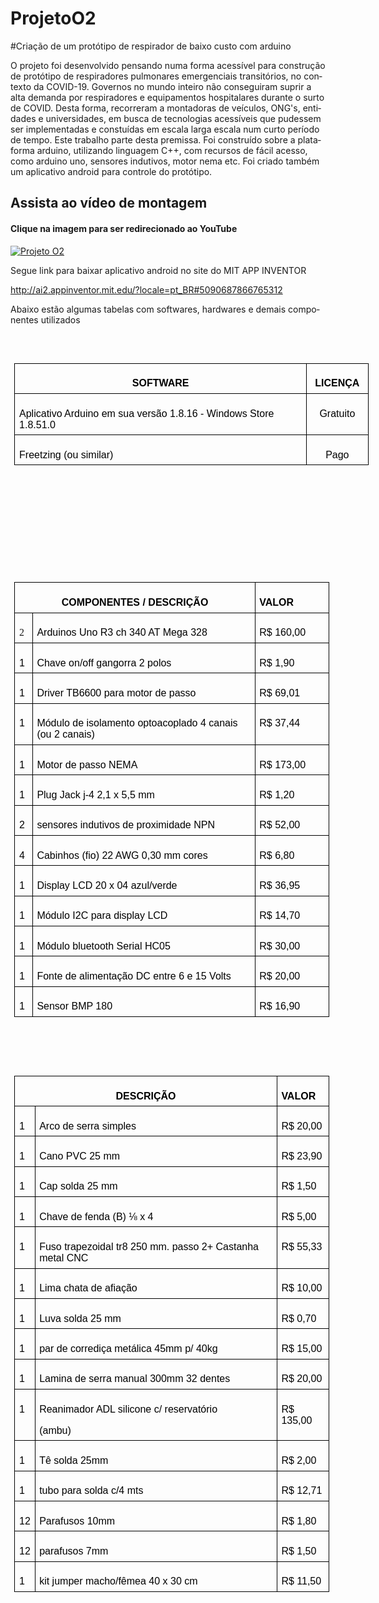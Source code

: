 # ProjetoO2

#Criação de um protótipo de respirador de baixo custo com arduino

O projeto foi desenvolvido pensando numa forma acessível para construção de protótipo de respiradores pulmonares emergenciais transitórios, no contexto da COVID-19.
Governos no mundo inteiro não conseguiram suprir a alta demanda por respiradores e equipamentos hospitalares durante o surto de COVID. Desta forma, recorreram a montadoras de veículos, ONG's, entidades e universidades, em busca de tecnologias acessíveis que pudessem ser implementadas e constuídas em escala larga escala num curto período de tempo.
Este trabalho parte desta premissa. Foi construído sobre a plataforma arduino, utilizando linguagem C++, com recursos de fácil acesso, como arduino uno, sensores indutivos, motor nema etc.
Foi criado também um aplicativo android para controle do protótipo.

## Assista ao vídeo de montagem

#### Clique na imagem para ser redirecionado ao YouTube
[![Projeto O2](https://user-images.githubusercontent.com/25908584/172743590-fab4c822-14c1-446d-ba88-a0fe5eddfc67.jpeg)](https://youtu.be/H_RcWayBs60)

Segue link para baixar aplicativo android no site do MIT APP INVENTOR

http://ai2.appinventor.mit.edu/?locale=pt_BR#5090687866765312


Abaixo estão algumas tabelas com softwares, hardwares e demais componentes utilizados

<html>

<head>
<meta http-equiv=Content-Type content="text/html; charset=windows-1252">
<meta name=Generator content="Microsoft Word 15 (filtered)">


</head>

<body lang=PT-BR style='word-wrap:break-word'>

<div class=WordSection1>

<p class=MsoNormal>&nbsp;</p>

<table class=MsoNormalTable border=0 cellspacing=0 cellpadding=0 align=left
 width=566 style='width:424.75pt;border-collapse:collapse;margin-left:4.8pt;
 margin-right:4.8pt'>
 <tr>
  <td valign=top style='border:solid black 1.0pt;padding:5.0pt 5.0pt 5.0pt 5.0pt'>
  <p class=MsoNormal align=center style='margin-bottom:0cm;text-align:center;
  line-height:normal'><b><span style='font-size:12.0pt;font-family:"Arial",sans-serif;
  color:black'>SOFTWARE</span></b></p>
  </td>
  <td width=84 valign=top style='width:63.35pt;border:solid black 1.0pt;
  border-left:none;padding:5.0pt 5.0pt 5.0pt 5.0pt'>
  <p class=MsoNormal align=center style='margin-bottom:0cm;text-align:center;
  line-height:normal'><b><span style='font-size:12.0pt;font-family:"Arial",sans-serif;
  color:black'>LICENÇA</span></b></p>
  </td>
 </tr>
 <tr>
  <td valign=top style='border:solid black 1.0pt;border-top:none;padding:5.0pt 5.0pt 5.0pt 5.0pt'>
  <p class=MsoNormal style='margin-bottom:0cm;line-height:normal'><span
  style='font-size:12.0pt;font-family:"Arial",sans-serif;color:black'>Aplicativo
  Arduino em sua versão 1.8.16 - Windows Store 1.8.51.0</span></p>
  </td>
  <td width=84 valign=top style='width:63.35pt;border-top:none;border-left:
  none;border-bottom:solid black 1.0pt;border-right:solid black 1.0pt;
  padding:5.0pt 5.0pt 5.0pt 5.0pt'>
  <p class=MsoNormal align=center style='margin-bottom:0cm;text-align:center;
  line-height:normal'><span style='font-size:12.0pt;font-family:"Arial",sans-serif;
  color:black'>Gratuito</span></p>
  </td>
 </tr>
 <tr>
  <td valign=top style='border:solid black 1.0pt;border-top:none;padding:5.0pt 5.0pt 5.0pt 5.0pt'>
  <p class=MsoNormal style='margin-bottom:0cm;line-height:normal'><span
  style='font-size:12.0pt;font-family:"Arial",sans-serif;color:black'>Freetzing
  (ou similar)</span></p>
  </td>
  <td width=84 valign=top style='width:63.35pt;border-top:none;border-left:
  none;border-bottom:solid black 1.0pt;border-right:solid black 1.0pt;
  padding:5.0pt 5.0pt 5.0pt 5.0pt'>
  <p class=MsoNormal align=center style='margin-bottom:0cm;text-align:center;
  line-height:normal'><span style='font-size:12.0pt;font-family:"Arial",sans-serif;
  color:black'>Pago</span></p>
  </td>
 </tr>
</table>

<p class=MsoNormal>&nbsp;</p>

<p class=MsoNormal>&nbsp;</p>

<p class=MsoNormal>&nbsp;</p>

<p class=MsoNormal>&nbsp;</p>

<p class=MsoNormal>&nbsp;</p>

<table class=MsoNormalTable border=0 cellspacing=0 cellpadding=0 align=left
 style='border-collapse:collapse;margin-left:4.8pt;margin-right:4.8pt'>
 <tr>
  <td width=461 colspan=2 valign=top style='width:345.85pt;border:solid black 1.0pt;
  border-right:solid windowtext 1.0pt;padding:5.0pt 5.0pt 5.0pt 5.0pt'>
  <p class=MsoNormal align=center style='margin-bottom:0cm;text-align:center;
  line-height:normal'><b><span style='font-size:12.0pt;font-family:"Arial",sans-serif;
  color:black'>COMPONENTES / DESCRIÇÃO</span></b></p>
  </td>
  <td width=104 valign=top style='width:78.35pt;border:solid black 1.0pt;
  border-left:none;padding:5.0pt 5.0pt 5.0pt 5.0pt'>
  <p class=MsoNormal style='margin-bottom:0cm;line-height:normal'><b><span
  style='font-size:12.0pt;font-family:"Arial",sans-serif;color:black'>VALOR</span></b></p>
  </td>
 </tr>
 <tr>
  <td valign=top style='border:solid black 1.0pt;border-top:none;padding:5.0pt 5.0pt 5.0pt 5.0pt'>
  <p class=MsoNormal style='margin-bottom:0cm;line-height:normal'><span
  style='font-size:12.0pt;font-family:"Times New Roman",serif'>2</span></p>
  </td>
  <td valign=top style='border-top:none;border-left:none;border-bottom:solid black 1.0pt;
  border-right:solid black 1.0pt;padding:5.0pt 5.0pt 5.0pt 5.0pt'>
  <p class=MsoNormal style='margin-bottom:0cm;line-height:normal'><span
  style='font-size:12.0pt;font-family:"Arial",sans-serif;color:black'>Arduinos
  Uno R3 ch 340 AT Mega 328</span></p>
  </td>
  <td width=104 valign=top style='width:78.35pt;border-top:none;border-left:
  none;border-bottom:solid black 1.0pt;border-right:solid black 1.0pt;
  padding:5.0pt 5.0pt 5.0pt 5.0pt'>
  <p class=MsoNormal style='margin-bottom:0cm;line-height:normal'><span
  style='font-size:12.0pt;font-family:"Arial",sans-serif;color:black'>R$ 160,00</span></p>
  </td>
 </tr>
 <tr>
  <td valign=top style='border:solid black 1.0pt;border-top:none;padding:5.0pt 5.0pt 5.0pt 5.0pt'>
  <p class=MsoNormal style='margin-bottom:0cm;line-height:normal'><span
  style='font-size:12.0pt;font-family:"Arial",sans-serif;color:black'>1</span></p>
  </td>
  <td valign=top style='border-top:none;border-left:none;border-bottom:solid black 1.0pt;
  border-right:solid black 1.0pt;padding:5.0pt 5.0pt 5.0pt 5.0pt'>
  <p class=MsoNormal style='margin-bottom:0cm;line-height:normal'><span
  style='font-size:12.0pt;font-family:"Arial",sans-serif;color:black'>Chave
  on/off gangorra 2 polos</span></p>
  </td>
  <td width=104 valign=top style='width:78.35pt;border-top:none;border-left:
  none;border-bottom:solid black 1.0pt;border-right:solid black 1.0pt;
  padding:5.0pt 5.0pt 5.0pt 5.0pt'>
  <p class=MsoNormal style='margin-bottom:0cm;line-height:normal'><span
  style='font-size:12.0pt;font-family:"Arial",sans-serif;color:black'>R$ 1,90</span></p>
  </td>
 </tr>
 <tr>
  <td valign=top style='border:solid black 1.0pt;border-top:none;padding:5.0pt 5.0pt 5.0pt 5.0pt'>
  <p class=MsoNormal style='margin-bottom:0cm;line-height:normal'><span
  style='font-size:12.0pt;font-family:"Arial",sans-serif;color:black'>1</span></p>
  </td>
  <td valign=top style='border-top:none;border-left:none;border-bottom:solid black 1.0pt;
  border-right:solid black 1.0pt;padding:5.0pt 5.0pt 5.0pt 5.0pt'>
  <p class=MsoNormal style='margin-bottom:0cm;line-height:normal'><span
  style='font-size:12.0pt;font-family:"Arial",sans-serif;color:black'>Driver
  TB6600 para motor de passo</span></p>
  </td>
  <td width=104 valign=top style='width:78.35pt;border-top:none;border-left:
  none;border-bottom:solid black 1.0pt;border-right:solid black 1.0pt;
  padding:5.0pt 5.0pt 5.0pt 5.0pt'>
  <p class=MsoNormal style='margin-bottom:0cm;line-height:normal'><span
  style='font-size:12.0pt;font-family:"Arial",sans-serif;color:black'>R$ 69,01</span></p>
  </td>
 </tr>
 <tr>
  <td valign=top style='border:solid black 1.0pt;border-top:none;padding:5.0pt 5.0pt 5.0pt 5.0pt'>
  <p class=MsoNormal style='margin-bottom:0cm;line-height:normal'><span
  style='font-size:12.0pt;font-family:"Arial",sans-serif;color:black'>1</span></p>
  </td>
  <td valign=top style='border-top:none;border-left:none;border-bottom:solid black 1.0pt;
  border-right:solid black 1.0pt;padding:5.0pt 5.0pt 5.0pt 5.0pt'>
  <p class=MsoNormal style='margin-bottom:0cm;line-height:normal'><span
  style='font-size:12.0pt;font-family:"Arial",sans-serif;color:black'>Módulo de
  isolamento optoacoplado 4 canais (ou 2 canais)</span></p>
  </td>
  <td width=104 valign=top style='width:78.35pt;border-top:none;border-left:
  none;border-bottom:solid black 1.0pt;border-right:solid black 1.0pt;
  padding:5.0pt 5.0pt 5.0pt 5.0pt'>
  <p class=MsoNormal style='margin-bottom:0cm;line-height:normal'><span
  style='font-size:12.0pt;font-family:"Arial",sans-serif;color:black'>R$ 37,44</span></p>
  </td>
 </tr>
 <tr>
  <td valign=top style='border:solid black 1.0pt;border-top:none;padding:5.0pt 5.0pt 5.0pt 5.0pt'>
  <p class=MsoNormal style='margin-bottom:0cm;line-height:normal'><span
  style='font-size:12.0pt;font-family:"Arial",sans-serif;color:black'>1&nbsp;</span></p>
  </td>
  <td valign=top style='border-top:none;border-left:none;border-bottom:solid black 1.0pt;
  border-right:solid black 1.0pt;padding:5.0pt 5.0pt 5.0pt 5.0pt'>
  <p class=MsoNormal style='margin-bottom:0cm;line-height:normal'><span
  style='font-size:12.0pt;font-family:"Arial",sans-serif;color:black'>Motor de
  passo NEMA</span></p>
  </td>
  <td width=104 valign=top style='width:78.35pt;border-top:none;border-left:
  none;border-bottom:solid black 1.0pt;border-right:solid black 1.0pt;
  padding:5.0pt 5.0pt 5.0pt 5.0pt'>
  <p class=MsoNormal style='margin-bottom:0cm;line-height:normal'><span
  style='font-size:12.0pt;font-family:"Arial",sans-serif;color:black'>R$ 173,00</span></p>
  </td>
 </tr>
 <tr>
  <td valign=top style='border:solid black 1.0pt;border-top:none;padding:5.0pt 5.0pt 5.0pt 5.0pt'>
  <p class=MsoNormal style='margin-bottom:0cm;line-height:normal'><span
  style='font-size:12.0pt;font-family:"Arial",sans-serif;color:black'>1</span></p>
  </td>
  <td valign=top style='border-top:none;border-left:none;border-bottom:solid black 1.0pt;
  border-right:solid black 1.0pt;padding:5.0pt 5.0pt 5.0pt 5.0pt'>
  <p class=MsoNormal style='margin-bottom:0cm;line-height:normal'><span
  style='font-size:12.0pt;font-family:"Arial",sans-serif;color:black'>Plug Jack
  j-4 2,1 x 5,5 mm</span></p>
  </td>
  <td width=104 valign=top style='width:78.35pt;border-top:none;border-left:
  none;border-bottom:solid black 1.0pt;border-right:solid black 1.0pt;
  padding:5.0pt 5.0pt 5.0pt 5.0pt'>
  <p class=MsoNormal style='margin-bottom:0cm;line-height:normal'><span
  style='font-size:12.0pt;font-family:"Arial",sans-serif;color:black'>R$ 1,20</span></p>
  </td>
 </tr>
 <tr>
  <td valign=top style='border:solid black 1.0pt;border-top:none;padding:5.0pt 5.0pt 5.0pt 5.0pt'>
  <p class=MsoNormal style='margin-bottom:0cm;line-height:normal'><span
  style='font-size:12.0pt;font-family:"Arial",sans-serif;color:black'>2</span></p>
  </td>
  <td valign=top style='border-top:none;border-left:none;border-bottom:solid black 1.0pt;
  border-right:solid black 1.0pt;padding:5.0pt 5.0pt 5.0pt 5.0pt'>
  <p class=MsoNormal style='margin-bottom:0cm;line-height:normal'><span
  style='font-size:12.0pt;font-family:"Arial",sans-serif;color:black'>sensores
  indutivos de proximidade NPN</span></p>
  </td>
  <td width=104 valign=top style='width:78.35pt;border-top:none;border-left:
  none;border-bottom:solid black 1.0pt;border-right:solid black 1.0pt;
  padding:5.0pt 5.0pt 5.0pt 5.0pt'>
  <p class=MsoNormal style='margin-bottom:0cm;line-height:normal'><span
  style='font-size:12.0pt;font-family:"Arial",sans-serif;color:black'>R$ 52,00</span></p>
  </td>
 </tr>
 <tr>
  <td valign=top style='border:solid black 1.0pt;border-top:none;padding:5.0pt 5.0pt 5.0pt 5.0pt'>
  <p class=MsoNormal style='margin-bottom:0cm;line-height:normal'><span
  style='font-size:12.0pt;font-family:"Arial",sans-serif;color:black'>4</span></p>
  </td>
  <td valign=top style='border-top:none;border-left:none;border-bottom:solid black 1.0pt;
  border-right:solid black 1.0pt;padding:5.0pt 5.0pt 5.0pt 5.0pt'>
  <p class=MsoNormal style='margin-bottom:0cm;line-height:normal'><span
  style='font-size:12.0pt;font-family:"Arial",sans-serif;color:black'>Cabinhos
  (fio) 22 AWG 0,30 mm cores</span></p>
  </td>
  <td width=104 valign=top style='width:78.35pt;border-top:none;border-left:
  none;border-bottom:solid black 1.0pt;border-right:solid black 1.0pt;
  padding:5.0pt 5.0pt 5.0pt 5.0pt'>
  <p class=MsoNormal style='margin-bottom:0cm;line-height:normal'><span
  style='font-size:12.0pt;font-family:"Arial",sans-serif;color:black'>R$ 6,80</span></p>
  </td>
 </tr>
 <tr>
  <td valign=top style='border:solid black 1.0pt;border-top:none;padding:5.0pt 5.0pt 5.0pt 5.0pt'>
  <p class=MsoNormal style='margin-bottom:0cm;line-height:normal'><span
  style='font-size:12.0pt;font-family:"Arial",sans-serif;color:black'>1</span></p>
  </td>
  <td valign=top style='border-top:none;border-left:none;border-bottom:solid black 1.0pt;
  border-right:solid black 1.0pt;padding:5.0pt 5.0pt 5.0pt 5.0pt'>
  <p class=MsoNormal style='margin-bottom:0cm;line-height:normal'><span
  style='font-size:12.0pt;font-family:"Arial",sans-serif;color:black'>Display
  LCD 20 x 04 azul/verde</span></p>
  </td>
  <td width=104 valign=top style='width:78.35pt;border-top:none;border-left:
  none;border-bottom:solid black 1.0pt;border-right:solid black 1.0pt;
  padding:5.0pt 5.0pt 5.0pt 5.0pt'>
  <p class=MsoNormal style='margin-bottom:0cm;line-height:normal'><span
  style='font-size:12.0pt;font-family:"Arial",sans-serif;color:black'>R$ 36,95</span></p>
  </td>
 </tr>
 <tr>
  <td valign=top style='border:solid black 1.0pt;border-top:none;padding:5.0pt 5.0pt 5.0pt 5.0pt'>
  <p class=MsoNormal style='margin-bottom:0cm;line-height:normal'><span
  style='font-size:12.0pt;font-family:"Arial",sans-serif;color:black'>1</span></p>
  </td>
  <td valign=top style='border-top:none;border-left:none;border-bottom:solid black 1.0pt;
  border-right:solid black 1.0pt;padding:5.0pt 5.0pt 5.0pt 5.0pt'>
  <p class=MsoNormal style='margin-bottom:0cm;line-height:normal'><span
  style='font-size:12.0pt;font-family:"Arial",sans-serif;color:black'>Módulo
  I2C para display LCD</span></p>
  </td>
  <td width=104 valign=top style='width:78.35pt;border-top:none;border-left:
  none;border-bottom:solid black 1.0pt;border-right:solid black 1.0pt;
  padding:5.0pt 5.0pt 5.0pt 5.0pt'>
  <p class=MsoNormal style='margin-bottom:0cm;line-height:normal'><span
  style='font-size:12.0pt;font-family:"Arial",sans-serif;color:black'>R$ 14,70</span></p>
  </td>
 </tr>
 <tr>
  <td valign=top style='border:solid black 1.0pt;border-top:none;padding:5.0pt 5.0pt 5.0pt 5.0pt'>
  <p class=MsoNormal style='margin-bottom:0cm;line-height:normal'><span
  style='font-size:12.0pt;font-family:"Arial",sans-serif;color:black'>1</span></p>
  </td>
  <td valign=top style='border-top:none;border-left:none;border-bottom:solid black 1.0pt;
  border-right:solid black 1.0pt;padding:5.0pt 5.0pt 5.0pt 5.0pt'>
  <p class=MsoNormal style='margin-bottom:0cm;line-height:normal'><span
  style='font-size:12.0pt;font-family:"Arial",sans-serif;color:black'>Módulo
  bluetooth Serial HC05</span></p>
  </td>
  <td width=104 valign=top style='width:78.35pt;border-top:none;border-left:
  none;border-bottom:solid black 1.0pt;border-right:solid black 1.0pt;
  padding:5.0pt 5.0pt 5.0pt 5.0pt'>
  <p class=MsoNormal style='margin-bottom:0cm;line-height:normal'><span
  style='font-size:12.0pt;font-family:"Arial",sans-serif;color:black'>R$ 30,00</span></p>
  </td>
 </tr>
 <tr>
  <td valign=top style='border:solid black 1.0pt;border-top:none;padding:5.0pt 5.0pt 5.0pt 5.0pt'>
  <p class=MsoNormal style='margin-bottom:0cm;line-height:normal'><span
  style='font-size:12.0pt;font-family:"Arial",sans-serif;color:black'>1</span></p>
  </td>
  <td valign=top style='border-top:none;border-left:none;border-bottom:solid black 1.0pt;
  border-right:solid black 1.0pt;padding:5.0pt 5.0pt 5.0pt 5.0pt'>
  <p class=MsoNormal style='margin-bottom:0cm;line-height:normal'><span
  style='font-size:12.0pt;font-family:"Arial",sans-serif;color:black'>Fonte de
  alimentação DC entre 6 e 15 Volts</span></p>
  </td>
  <td width=104 valign=top style='width:78.35pt;border-top:none;border-left:
  none;border-bottom:solid black 1.0pt;border-right:solid black 1.0pt;
  padding:5.0pt 5.0pt 5.0pt 5.0pt'>
  <p class=MsoNormal style='margin-bottom:0cm;line-height:normal'><span
  style='font-size:12.0pt;font-family:"Arial",sans-serif;color:black'>R$ 20,00</span></p>
  </td>
 </tr>
 <tr>
  <td valign=top style='border:solid black 1.0pt;border-top:none;padding:5.0pt 5.0pt 5.0pt 5.0pt'>
  <p class=MsoNormal style='margin-bottom:0cm;line-height:normal'><span
  style='font-size:12.0pt;font-family:"Arial",sans-serif;color:black'>1</span></p>
  </td>
  <td valign=top style='border-top:none;border-left:none;border-bottom:solid black 1.0pt;
  border-right:solid black 1.0pt;padding:5.0pt 5.0pt 5.0pt 5.0pt'>
  <p class=MsoNormal style='margin-bottom:0cm;line-height:normal'><span
  style='font-size:12.0pt;font-family:"Arial",sans-serif;color:black'>Sensor
  BMP 180</span></p>
  </td>
  <td width=104 valign=top style='width:78.35pt;border-top:none;border-left:
  none;border-bottom:solid black 1.0pt;border-right:solid black 1.0pt;
  padding:5.0pt 5.0pt 5.0pt 5.0pt'>
  <p class=MsoNormal style='margin-bottom:0cm;line-height:normal'><span
  style='font-size:12.0pt;font-family:"Arial",sans-serif;color:black'>R$ 16,90</span></p>
  </td>
 </tr>
</table>

<p class=MsoNormal>&nbsp;</p>



<p class=MsoNormal>&nbsp;</p>
<table class=MsoNormalTable border=0 cellspacing=0 cellpadding=0 align=left
 style='border-collapse:collapse;margin-left:4.8pt;margin-right:4.8pt'>
 <tr>
  <td colspan=2 valign=top style='border:solid black 1.0pt;padding:5.0pt 5.0pt 5.0pt 5.0pt'>
  <p class=MsoNormal align=center style='margin-bottom:0cm;text-align:center;
  line-height:normal'><b><span style='font-size:12.0pt;font-family:"Arial",sans-serif;
  color:black'>DESCRIÇÃO</span></b></p>
  </td>
  <td valign=top style='border:solid black 1.0pt;border-left:none;padding:5.0pt 5.0pt 5.0pt 5.0pt'>
  <p class=MsoNormal style='margin-bottom:0cm;line-height:normal'><b><span
  style='font-size:12.0pt;font-family:"Arial",sans-serif;color:black'>VALOR</span></b></p>
  </td>
 </tr>
 <tr>
  <td valign=top style='border:solid black 1.0pt;border-top:none;padding:5.0pt 5.0pt 5.0pt 5.0pt'>
  <p class=MsoNormal style='margin-bottom:0cm;line-height:normal'><span
  style='font-size:12.0pt;font-family:"Arial",sans-serif;color:black'>1</span></p>
  </td>
  <td valign=top style='border-top:none;border-left:none;border-bottom:solid black 1.0pt;
  border-right:solid black 1.0pt;padding:5.0pt 5.0pt 5.0pt 5.0pt'>
  <p class=MsoNormal style='margin-bottom:0cm;line-height:normal'><span
  style='font-size:12.0pt;font-family:"Arial",sans-serif;color:black'>Arco de
  serra simples</span></p>
  </td>
  <td valign=top style='border-top:none;border-left:none;border-bottom:solid black 1.0pt;
  border-right:solid black 1.0pt;padding:5.0pt 5.0pt 5.0pt 5.0pt'>
  <p class=MsoNormal style='margin-bottom:0cm;line-height:normal'><span
  style='font-size:12.0pt;font-family:"Arial",sans-serif;color:black'>R$ 20,00</span></p>
  </td>
 </tr>
 <tr>
  <td valign=top style='border:solid black 1.0pt;border-top:none;padding:5.0pt 5.0pt 5.0pt 5.0pt'>
  <p class=MsoNormal style='margin-bottom:0cm;line-height:normal'><span
  style='font-size:12.0pt;font-family:"Arial",sans-serif;color:black'>1</span></p>
  </td>
  <td valign=top style='border-top:none;border-left:none;border-bottom:solid black 1.0pt;
  border-right:solid black 1.0pt;padding:5.0pt 5.0pt 5.0pt 5.0pt'>
  <p class=MsoNormal style='margin-bottom:0cm;line-height:normal'><span
  style='font-size:12.0pt;font-family:"Arial",sans-serif;color:black'>Cano PVC
  25 mm</span></p>
  </td>
  <td valign=top style='border-top:none;border-left:none;border-bottom:solid black 1.0pt;
  border-right:solid black 1.0pt;padding:5.0pt 5.0pt 5.0pt 5.0pt'>
  <p class=MsoNormal style='margin-bottom:0cm;line-height:normal'><span
  style='font-size:12.0pt;font-family:"Arial",sans-serif;color:black'>R$ 23,90</span></p>
  </td>
 </tr>
 <tr>
  <td valign=top style='border:solid black 1.0pt;border-top:none;padding:5.0pt 5.0pt 5.0pt 5.0pt'>
  <p class=MsoNormal style='margin-bottom:0cm;line-height:normal'><span
  style='font-size:12.0pt;font-family:"Arial",sans-serif;color:black'>1&nbsp;</span></p>
  </td>
  <td valign=top style='border-top:none;border-left:none;border-bottom:solid black 1.0pt;
  border-right:solid black 1.0pt;padding:5.0pt 5.0pt 5.0pt 5.0pt'>
  <p class=MsoNormal style='margin-bottom:0cm;line-height:normal'><span
  style='font-size:12.0pt;font-family:"Arial",sans-serif;color:black'>Cap solda
  25 mm</span></p>
  </td>
  <td valign=top style='border-top:none;border-left:none;border-bottom:solid black 1.0pt;
  border-right:solid black 1.0pt;padding:5.0pt 5.0pt 5.0pt 5.0pt'>
  <p class=MsoNormal style='margin-bottom:0cm;line-height:normal'><span
  style='font-size:12.0pt;font-family:"Arial",sans-serif;color:black'>R$ 1,50</span></p>
  </td>
 </tr>
 <tr>
  <td valign=top style='border:solid black 1.0pt;border-top:none;padding:5.0pt 5.0pt 5.0pt 5.0pt'>
  <p class=MsoNormal style='margin-bottom:0cm;line-height:normal'><span
  style='font-size:12.0pt;font-family:"Arial",sans-serif;color:black'>1</span></p>
  </td>
  <td valign=top style='border-top:none;border-left:none;border-bottom:solid black 1.0pt;
  border-right:solid black 1.0pt;padding:5.0pt 5.0pt 5.0pt 5.0pt'>
  <p class=MsoNormal style='margin-bottom:0cm;line-height:normal'><span
  style='font-size:12.0pt;font-family:"Arial",sans-serif;color:black'>Chave de
  fenda (B) &#8539; x 4</span></p>
  </td>
  <td valign=top style='border-top:none;border-left:none;border-bottom:solid black 1.0pt;
  border-right:solid black 1.0pt;padding:5.0pt 5.0pt 5.0pt 5.0pt'>
  <p class=MsoNormal style='margin-bottom:0cm;line-height:normal'><span
  style='font-size:12.0pt;font-family:"Arial",sans-serif;color:black'>R$ 5,00</span></p>
  </td>
 </tr>
 <tr>
  <td valign=top style='border:solid black 1.0pt;border-top:none;padding:5.0pt 5.0pt 5.0pt 5.0pt'>
  <p class=MsoNormal style='margin-bottom:0cm;line-height:normal'><span
  style='font-size:12.0pt;font-family:"Arial",sans-serif;color:black'>1</span></p>
  </td>
  <td valign=top style='border-top:none;border-left:none;border-bottom:solid black 1.0pt;
  border-right:solid black 1.0pt;padding:5.0pt 5.0pt 5.0pt 5.0pt'>
  <p class=MsoNormal style='margin-bottom:0cm;line-height:normal'><span
  style='font-size:12.0pt;font-family:"Arial",sans-serif;color:black'>Fuso
  trapezoidal tr8 250 mm. passo 2+ Castanha metal CNC</span></p>
  </td>
  <td valign=top style='border-top:none;border-left:none;border-bottom:solid black 1.0pt;
  border-right:solid black 1.0pt;padding:5.0pt 5.0pt 5.0pt 5.0pt'>
  <p class=MsoNormal style='margin-bottom:0cm;line-height:normal'><span
  style='font-size:12.0pt;font-family:"Arial",sans-serif;color:black'>R$ 55,33</span></p>
  </td>
 </tr>
 <tr>
  <td valign=top style='border:solid black 1.0pt;border-top:none;padding:5.0pt 5.0pt 5.0pt 5.0pt'>
  <p class=MsoNormal style='margin-bottom:0cm;line-height:normal'><span
  style='font-size:12.0pt;font-family:"Arial",sans-serif;color:black'>1</span></p>
  </td>
  <td valign=top style='border-top:none;border-left:none;border-bottom:solid black 1.0pt;
  border-right:solid black 1.0pt;padding:5.0pt 5.0pt 5.0pt 5.0pt'>
  <p class=MsoNormal style='margin-bottom:0cm;line-height:normal'><span
  style='font-size:12.0pt;font-family:"Arial",sans-serif;color:black'>Lima
  chata de afiação</span></p>
  </td>
  <td valign=top style='border-top:none;border-left:none;border-bottom:solid black 1.0pt;
  border-right:solid black 1.0pt;padding:5.0pt 5.0pt 5.0pt 5.0pt'>
  <p class=MsoNormal style='margin-bottom:0cm;line-height:normal'><span
  style='font-size:12.0pt;font-family:"Arial",sans-serif;color:black'>R$ 10,00</span></p>
  </td>
 </tr>
 <tr>
  <td valign=top style='border:solid black 1.0pt;border-top:none;padding:5.0pt 5.0pt 5.0pt 5.0pt'>
  <p class=MsoNormal style='margin-bottom:0cm;line-height:normal'><span
  style='font-size:12.0pt;font-family:"Arial",sans-serif;color:black'>1</span></p>
  </td>
  <td valign=top style='border-top:none;border-left:none;border-bottom:solid black 1.0pt;
  border-right:solid black 1.0pt;padding:5.0pt 5.0pt 5.0pt 5.0pt'>
  <p class=MsoNormal style='margin-bottom:0cm;line-height:normal'><span
  style='font-size:12.0pt;font-family:"Arial",sans-serif;color:black'>Luva
  solda 25 mm</span></p>
  </td>
  <td valign=top style='border-top:none;border-left:none;border-bottom:solid black 1.0pt;
  border-right:solid black 1.0pt;padding:5.0pt 5.0pt 5.0pt 5.0pt'>
  <p class=MsoNormal style='margin-bottom:0cm;line-height:normal'><span
  style='font-size:12.0pt;font-family:"Arial",sans-serif;color:black'>R$ 0,70</span></p>
  </td>
 </tr>
 <tr>
  <td valign=top style='border:solid black 1.0pt;border-top:none;padding:5.0pt 5.0pt 5.0pt 5.0pt'>
  <p class=MsoNormal style='margin-bottom:0cm;line-height:normal'><span
  style='font-size:12.0pt;font-family:"Arial",sans-serif;color:black'>1</span></p>
  </td>
  <td valign=top style='border-top:none;border-left:none;border-bottom:solid black 1.0pt;
  border-right:solid black 1.0pt;padding:5.0pt 5.0pt 5.0pt 5.0pt'>
  <p class=MsoNormal style='margin-bottom:0cm;line-height:normal'><span
  style='font-size:12.0pt;font-family:"Arial",sans-serif;color:black'>par de
  corrediça metálica 45mm p/ 40kg</span></p>
  </td>
  <td valign=top style='border-top:none;border-left:none;border-bottom:solid black 1.0pt;
  border-right:solid black 1.0pt;padding:5.0pt 5.0pt 5.0pt 5.0pt'>
  <p class=MsoNormal style='margin-bottom:0cm;line-height:normal'><span
  style='font-size:12.0pt;font-family:"Arial",sans-serif;color:black'>R$ 15,00</span></p>
  </td>
 </tr>
 <tr>
  <td valign=top style='border:solid black 1.0pt;border-top:none;padding:5.0pt 5.0pt 5.0pt 5.0pt'>
  <p class=MsoNormal style='margin-bottom:0cm;line-height:normal'><span
  style='font-size:12.0pt;font-family:"Arial",sans-serif;color:black'>1</span></p>
  </td>
  <td valign=top style='border-top:none;border-left:none;border-bottom:solid black 1.0pt;
  border-right:solid black 1.0pt;padding:5.0pt 5.0pt 5.0pt 5.0pt'>
  <p class=MsoNormal style='margin-bottom:0cm;line-height:normal'><span
  style='font-size:12.0pt;font-family:"Arial",sans-serif;color:black'>Lamina de
  serra manual 300mm 32 dentes</span></p>
  </td>
  <td valign=top style='border-top:none;border-left:none;border-bottom:solid black 1.0pt;
  border-right:solid black 1.0pt;padding:5.0pt 5.0pt 5.0pt 5.0pt'>
  <p class=MsoNormal style='margin-bottom:0cm;line-height:normal'><span
  style='font-size:12.0pt;font-family:"Arial",sans-serif;color:black'>R$ 20,00</span></p>
  </td>
 </tr>
 <tr style='height:31.85pt'>
  <td valign=top style='border:solid black 1.0pt;border-top:none;padding:5.0pt 5.0pt 5.0pt 5.0pt;
  height:31.85pt'>
  <p class=MsoNormal style='margin-bottom:0cm;line-height:normal'><span
  style='font-size:12.0pt;font-family:"Arial",sans-serif;color:black'>1</span></p>
  </td>
  <td valign=top style='border-top:none;border-left:none;border-bottom:solid black 1.0pt;
  border-right:solid black 1.0pt;padding:5.0pt 5.0pt 5.0pt 5.0pt;height:31.85pt'>
  <p class=MsoNormal style='margin-bottom:0cm;line-height:normal'><span
  style='font-size:12.0pt;font-family:"Arial",sans-serif;color:black'>Reanimador
  ADL silicone c/ reservatório</span></p>
  <p class=MsoNormal style='margin-bottom:0cm;line-height:normal'><span
  style='font-size:12.0pt;font-family:"Arial",sans-serif;color:black'>(ambu)&nbsp;</span></p>
  </td>
  <td valign=top style='border-top:none;border-left:none;border-bottom:solid black 1.0pt;
  border-right:solid black 1.0pt;padding:5.0pt 5.0pt 5.0pt 5.0pt;height:31.85pt'>
  <p class=MsoNormal style='margin-bottom:0cm;line-height:normal'><span
  style='font-size:12.0pt;font-family:"Arial",sans-serif;color:black'>R$ 135,00</span></p>
  </td>
 </tr>
 <tr style='height:17.55pt'>
  <td valign=top style='border:solid black 1.0pt;border-top:none;padding:5.0pt 5.0pt 5.0pt 5.0pt;
  height:17.55pt'>
  <p class=MsoNormal style='margin-bottom:0cm;line-height:normal'><span
  style='font-size:12.0pt;font-family:"Arial",sans-serif;color:black'>1</span></p>
  </td>
  <td valign=top style='border-top:none;border-left:none;border-bottom:solid black 1.0pt;
  border-right:solid black 1.0pt;padding:5.0pt 5.0pt 5.0pt 5.0pt;height:17.55pt'>
  <p class=MsoNormal style='margin-bottom:0cm;line-height:normal'><span
  style='font-size:12.0pt;font-family:"Arial",sans-serif;color:black'>Tê solda
  25mm</span></p>
  </td>
  <td valign=top style='border-top:none;border-left:none;border-bottom:solid black 1.0pt;
  border-right:solid black 1.0pt;padding:5.0pt 5.0pt 5.0pt 5.0pt;height:17.55pt'>
  <p class=MsoNormal style='margin-bottom:0cm;line-height:normal'><span
  style='font-size:12.0pt;font-family:"Arial",sans-serif;color:black'>R$ 2,00</span></p>
  </td>
 </tr>
 <tr style='height:17.25pt'>
  <td valign=top style='border:solid black 1.0pt;border-top:none;padding:5.0pt 5.0pt 5.0pt 5.0pt;
  height:17.25pt'>
  <p class=MsoNormal style='margin-bottom:0cm;line-height:normal'><span
  style='font-size:12.0pt;font-family:"Arial",sans-serif;color:black'>1</span></p>
  </td>
  <td valign=top style='border-top:none;border-left:none;border-bottom:solid black 1.0pt;
  border-right:solid black 1.0pt;padding:5.0pt 5.0pt 5.0pt 5.0pt;height:17.25pt'>
  <p class=MsoNormal style='margin-bottom:0cm;line-height:normal'><span
  style='font-size:12.0pt;font-family:"Arial",sans-serif;color:black'>tubo para
  solda c/4 mts</span></p>
  </td>
  <td valign=top style='border-top:none;border-left:none;border-bottom:solid black 1.0pt;
  border-right:solid black 1.0pt;padding:5.0pt 5.0pt 5.0pt 5.0pt;height:17.25pt'>
  <p class=MsoNormal style='margin-bottom:0cm;line-height:normal'><span
  style='font-size:12.0pt;font-family:"Arial",sans-serif;color:black'>R$ 12,71</span></p>
  </td>
 </tr>
 <tr style='height:15.55pt'>
  <td valign=top style='border:solid black 1.0pt;border-top:none;padding:5.0pt 5.0pt 5.0pt 5.0pt;
  height:15.55pt'>
  <p class=MsoNormal style='margin-bottom:0cm;line-height:normal'><span
  style='font-size:12.0pt;font-family:"Arial",sans-serif;color:black'>12</span></p>
  </td>
  <td valign=top style='border-top:none;border-left:none;border-bottom:solid black 1.0pt;
  border-right:solid black 1.0pt;padding:5.0pt 5.0pt 5.0pt 5.0pt;height:15.55pt'>
  <p class=MsoNormal style='margin-bottom:0cm;line-height:normal'><span
  style='font-size:12.0pt;font-family:"Arial",sans-serif;color:black'>Parafusos
  10mm</span></p>
  </td>
  <td valign=top style='border-top:none;border-left:none;border-bottom:solid black 1.0pt;
  border-right:solid black 1.0pt;padding:5.0pt 5.0pt 5.0pt 5.0pt;height:15.55pt'>
  <p class=MsoNormal style='margin-bottom:0cm;line-height:normal'><span
  style='font-size:12.0pt;font-family:"Arial",sans-serif;color:black'>R$ 1,80</span></p>
  </td>
 </tr>
 <tr style='height:12.5pt'>
  <td valign=top style='border:solid black 1.0pt;border-top:none;padding:5.0pt 5.0pt 5.0pt 5.0pt;
  height:12.5pt'>
  <p class=MsoNormal style='margin-bottom:0cm;line-height:normal'><span
  style='font-size:12.0pt;font-family:"Arial",sans-serif;color:black'>12</span></p>
  </td>
  <td valign=top style='border-top:none;border-left:none;border-bottom:solid black 1.0pt;
  border-right:solid black 1.0pt;padding:5.0pt 5.0pt 5.0pt 5.0pt;height:12.5pt'>
  <p class=MsoNormal style='margin-bottom:0cm;line-height:normal'><span
  style='font-size:12.0pt;font-family:"Arial",sans-serif;color:black'>parafusos
  7mm</span></p>
  </td>
  <td valign=top style='border-top:none;border-left:none;border-bottom:solid black 1.0pt;
  border-right:solid black 1.0pt;padding:5.0pt 5.0pt 5.0pt 5.0pt;height:12.5pt'>
  <p class=MsoNormal style='margin-bottom:0cm;line-height:normal'><span
  style='font-size:12.0pt;font-family:"Arial",sans-serif;color:black'>R$ 1,50</span></p>
  </td>
 </tr>
 <tr style='height:17.15pt'>
  <td valign=top style='border:solid black 1.0pt;border-top:none;padding:5.0pt 5.0pt 5.0pt 5.0pt;
  height:17.15pt'>
  <p class=MsoNormal style='margin-bottom:0cm;line-height:normal'><span
  style='font-size:12.0pt;font-family:"Arial",sans-serif;color:black'>1</span></p>
  </td>
  <td valign=top style='border-top:none;border-left:none;border-bottom:solid black 1.0pt;
  border-right:solid black 1.0pt;padding:5.0pt 5.0pt 5.0pt 5.0pt;height:17.15pt'>
  <p class=MsoNormal style='margin-bottom:0cm;line-height:normal'><span
  style='font-size:12.0pt;font-family:"Arial",sans-serif;color:black'>kit
  jumper macho/fêmea 40 x 30 cm</span></p>
  </td>
  <td valign=top style='border-top:none;border-left:none;border-bottom:solid black 1.0pt;
  border-right:solid black 1.0pt;padding:5.0pt 5.0pt 5.0pt 5.0pt;height:17.15pt'>
  <p class=MsoNormal style='margin-bottom:0cm;line-height:normal'><span
  style='font-size:12.0pt;font-family:"Arial",sans-serif;color:black'>R$ 11,50</span></p>
  </td>
 </tr>
</table>

<p class=MsoNormal>&nbsp;</p>

</div>

</body>

</html>

